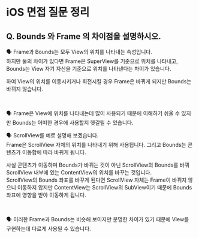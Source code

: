 # iOS 면접 질문 정리

## Q. Bounds 와 Frame 의 차이점을 설명하시오.

🗣️ Frame과 Bounds는 모두 View의 위치를 나타내는 속성입니다. <br>
하지만 둘의 차이가 있다면 Frame은 SuperView를 기준으로 위치를 나타내고, Bounds는 View 자기 자신을 기준으로 위치를 나타낸다는 차이가 있습니다.

하여 View의 위치를 이동시키거나 회전시킬 경우 Frame은 바뀌게 되지만 Bounds는 바뀌지 않습니다.

<br>

🗣️ Frame은 View에 위치를 나타내는데 많이 사용되기 때문에 이해하기 쉬울 수 있지만 Bounds는 어떠한 경우에 사용할지 헷갈릴 수 있습니다. 

🗣️ ScrollView를 예로 설명해 보겠습니다. <br>
Frame은 ScrollView 자체의 위치를 나타내기 위해 사용됩니다. 그리고 Bounds는 콘텐츠가 이동함에 따라 바뀌게 됩니다.

사실 콘텐츠가 이동하며 Bounds가 바뀌는 것이 아닌 ScrollView의 Bounds를 바꿔 ScrollView 내부에 있는 ContentView의 위치를 바꾸는 것입니다. <br>
ScrollView의 Bounds 좌표를 바꾸게 된다면 ScrollView 자체는 Frame이 바뀌지 않으니 이동하지 않지만 ContentView는 ScrollView의 SubView이기 때문에 Bounds 좌표에 영향을 받아 이동하게 됩니다.

<br>

🗣️ 이러한 Frame과 Bounds는 비슷해 보이지만 분명한 차이가 있기 때문에 View를 구현하는데 다르게 사용될 수 있습니다.
